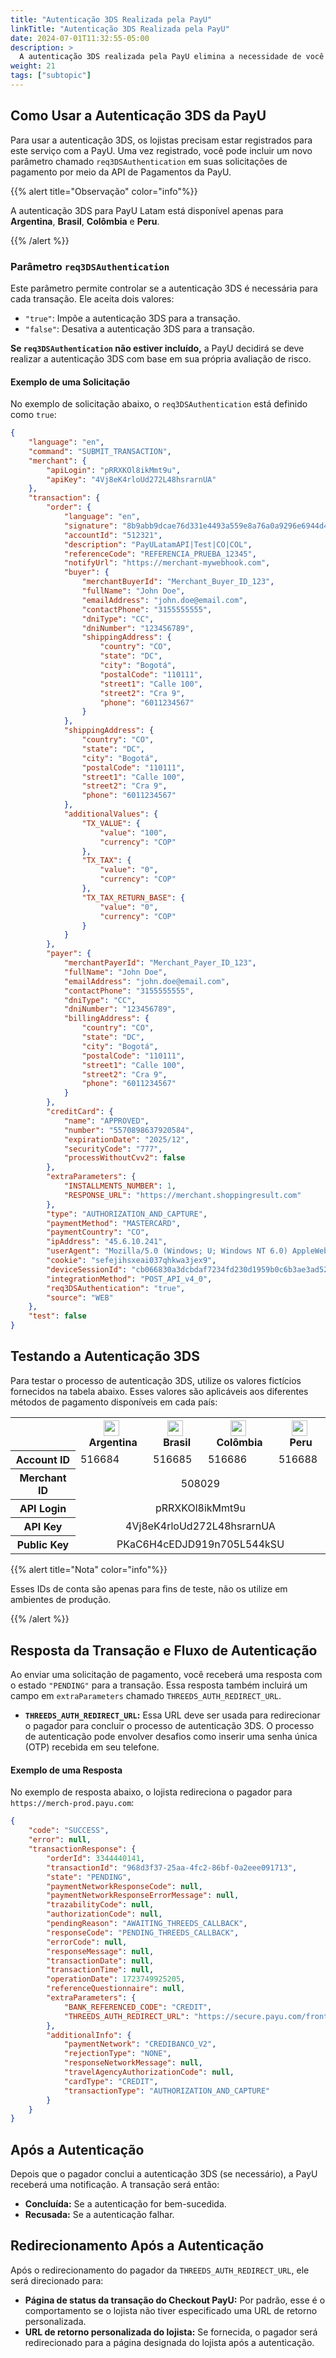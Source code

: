 ```yaml
---
title: "Autenticação 3DS Realizada pela PayU"
linkTitle: "Autenticação 3DS Realizada pela PayU"
date: 2024-07-01T11:32:55-05:00
description: >
  A autenticação 3DS realizada pela PayU elimina a necessidade de você gerenciar o processo de integração 3DS. A PayU cuida de tudo, desde a comunicação com o banco emissor até o gerenciamento do fluxo de autenticação.  
weight: 21
tags: ["subtopic"]
---
```


## Como Usar a Autenticação 3DS da PayU

Para usar a autenticação 3DS, os lojistas precisam estar registrados para este serviço com a PayU. Uma vez registrado, você pode incluir um novo parâmetro chamado `req3DSAuthentication` em suas solicitações de pagamento por meio da API de Pagamentos da PayU.

{{% alert title="Observação" color="info"%}}

A autenticação 3DS para PayU Latam está disponível apenas para **Argentina**, **Brasil**, **Colômbia** e **Peru**.

{{% /alert %}}

### Parâmetro `req3DSAuthentication`

Este parâmetro permite controlar se a autenticação 3DS é necessária para cada transação. Ele aceita dois valores:

* `"true"`: Impõe a autenticação 3DS para a transação.
* `"false"`: Desativa a autenticação 3DS para a transação.

**Se `req3DSAuthentication` não estiver incluído,** a PayU decidirá se deve realizar a autenticação 3DS com base em sua própria avaliação de risco.

#### Exemplo de uma Solicitação

No exemplo de solicitação abaixo, o `req3DSAuthentication` está definido como `true`:

```JSON
{
    "language": "en",
    "command": "SUBMIT_TRANSACTION",
    "merchant": {
        "apiLogin": "pRRXKOl8ikMmt9u",
        "apiKey": "4Vj8eK4rloUd272L48hsrarnUA"
    },
    "transaction": {
        "order": {
            "language": "en",
            "signature": "8b9abb9dcae76d331e4493a559e8a76a0a9296e6944d460303d5639d9230c485",
            "accountId": "512321",
            "description": "PayULatamAPI|Test|CO|COL",
            "referenceCode": "REFERENCIA_PRUEBA_12345",
            "notifyUrl": "https://merchant-mywebhook.com",
            "buyer": {
                "merchantBuyerId": "Merchant_Buyer_ID_123",
                "fullName": "John Doe",
                "emailAddress": "john.doe@email.com",
                "contactPhone": "3155555555",
                "dniType": "CC",
                "dniNumber": "123456789",
                "shippingAddress": {
                    "country": "CO",
                    "state": "DC",
                    "city": "Bogotá",
                    "postalCode": "110111",
                    "street1": "Calle 100",
                    "street2": "Cra 9",
                    "phone": "6011234567"
                }
            },
            "shippingAddress": {
                "country": "CO",
                "state": "DC",
                "city": "Bogotá",
                "postalCode": "110111",
                "street1": "Calle 100",
                "street2": "Cra 9",
                "phone": "6011234567"
            },
            "additionalValues": {
                "TX_VALUE": {
                    "value": "100",
                    "currency": "COP"
                },
                "TX_TAX": {
                    "value": "0",
                    "currency": "COP"
                },
                "TX_TAX_RETURN_BASE": {
                    "value": "0",
                    "currency": "COP"
                }
            }
        },
        "payer": {
            "merchantPayerId": "Merchant_Payer_ID_123",
            "fullName": "John Doe",
            "emailAddress": "john.doe@email.com",
            "contactPhone": "3155555555",
            "dniType": "CC",
            "dniNumber": "123456789",
            "billingAddress": {
                "country": "CO",
                "state": "DC",
                "city": "Bogotá",
                "postalCode": "110111",
                "street1": "Calle 100",
                "street2": "Cra 9",
                "phone": "6011234567"
            }
        },
        "creditCard": {
            "name": "APPROVED",
            "number": "5570898637920584",
            "expirationDate": "2025/12",
            "securityCode": "777",
            "processWithoutCvv2": false
        },
        "extraParameters": {
            "INSTALLMENTS_NUMBER": 1,
            "RESPONSE_URL": "https://merchant.shoppingresult.com"
        },
        "type": "AUTHORIZATION_AND_CAPTURE",
        "paymentMethod": "MASTERCARD",
        "paymentCountry": "CO",
        "ipAddress": "45.6.10.241",
        "userAgent": "Mozilla/5.0 (Windows; U; Windows NT 6.0) AppleWebKit/531.2.0 (KHTML, like Gecko) Chrome/21.0.885.0 Safari/531.2.0",
        "cookie": "sefejihsxeai037qhkwa3jex9",
        "deviceSessionId": "cb066830a3dcbdaf7234fd230d1959b0c6b3ae3ad5265490d55802a61738b537",
        "integrationMethod": "POST_API_v4_0",
        "req3DSAuthentication": "true",
        "source": "WEB"  
    },
    "test": false
}
```

## Testando a Autenticação 3DS

Para testar o processo de autenticação 3DS, utilize os valores fictícios fornecidos na tabela abaixo. Esses valores são aplicáveis aos diferentes métodos de pagamento disponíveis em cada país:

<table>
  <tr>
    <th></th>
    <th><img src="/assets/Argentina.png" width="25px"/> &nbsp;Argentina</th>
    <th><img src="/assets/Brasil.png" width="25px"/> &nbsp;Brasil</th>
    <th><img src="/assets/Colombia.png" width="25px"/> &nbsp;Colômbia</th>
    <th><img src="/assets/Peru.png" width="25px"/> &nbsp;Peru</th>
  </tr>
  <tr>
    <th>Account ID</th>
    <td>516684</td>
    <td>516685</td>
    <td>516686</td>
    <td>516688</td>
  </tr>
  <tr>
    <th>Merchant ID</th>
    <td colspan="4" style="text-align: center;">508029</td>
  </tr>
  <tr>
    <th>API Login</th>
    <td colspan="4" style="text-align: center;">pRRXKOl8ikMmt9u</td>
  </tr>
  <tr>
    <th>API Key</th>
    <td colspan="4" style="text-align: center;">4Vj8eK4rloUd272L48hsrarnUA</td>
  </tr>
  <tr>
    <th>Public Key</th>
    <td colspan="4" style="text-align: center;">PKaC6H4cEDJD919n705L544kSU</td>
  </tr>
</table>

{{% alert title="Nota" color="info"%}} 

Esses IDs de conta são apenas para fins de teste, não os utilize em ambientes de produção. 

{{% /alert %}}

## Resposta da Transação e Fluxo de Autenticação

Ao enviar uma solicitação de pagamento, você receberá uma resposta com o estado `"PENDING"` para a transação. Essa resposta também incluirá um campo em `extraParameters` chamado `THREEDS_AUTH_REDIRECT_URL`.

* **`THREEDS_AUTH_REDIRECT_URL`:** Essa URL deve ser usada para redirecionar o pagador para concluir o processo de autenticação 3DS. O processo de autenticação pode envolver desafios como inserir uma senha única (OTP) recebida em seu telefone.

#### Exemplo de uma Resposta

No exemplo de resposta abaixo, o lojista redireciona o pagador para `https://merch-prod.payu.com`:

```JSON
{
    "code": "SUCCESS",
    "error": null,
    "transactionResponse": {
        "orderId": 3344440141,
        "transactionId": "968d3f37-25aa-4fc2-86bf-0a2eee091713",
        "state": "PENDING",
        "paymentNetworkResponseCode": null,
        "paymentNetworkResponseErrorMessage": null,
        "trazabilityCode": null,
        "authorizationCode": null,
        "pendingReason": "AWAITING_THREEDS_CALLBACK",
        "responseCode": "PENDING_THREEDS_CALLBACK",
        "errorCode": null,
        "responseMessage": null,
        "transactionDate": null,
        "transactionTime": null,
        "operationDate": 1723749925205,
        "referenceQuestionnaire": null,
        "extraParameters": {
            "BANK_REFERENCED_CODE": "CREDIT",
            "THREEDS_AUTH_REDIRECT_URL": "https://secure.payu.com/front/threeds/?authenticationId=a27e4aa7-1a24-48d1-a9a6-03f463e048e4"
        },
        "additionalInfo": {
            "paymentNetwork": "CREDIBANCO_V2",
            "rejectionType": "NONE",
            "responseNetworkMessage": null,
            "travelAgencyAuthorizationCode": null,
            "cardType": "CREDIT",
            "transactionType": "AUTHORIZATION_AND_CAPTURE"
        }
    }
}
```

## Após a Autenticação

Depois que o pagador conclui a autenticação 3DS (se necessário), a PayU receberá uma notificação. A transação será então:

* **Concluída:** Se a autenticação for bem-sucedida.
* **Recusada:** Se a autenticação falhar.

## Redirecionamento Após a Autenticação

Após o redirecionamento do pagador da `THREEDS_AUTH_REDIRECT_URL`, ele será direcionado para:

* **Página de status da transação do Checkout PayU:** Por padrão, esse é o comportamento se o lojista não tiver especificado uma URL de retorno personalizada.
* **URL de retorno personalizada do lojista:** Se fornecida, o pagador será redirecionado para a página designada do lojista após a autenticação.

